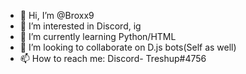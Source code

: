 - 👋 Hi, I’m @Broxx9
- 👀 I’m interested in Discord, ig
- 🌱 I’m currently learning Python/HTML
- 💞️ I’m looking to collaborate on D.js bots(Self as well)
- 📫 How to reach me: Discord- Treshup#4756

